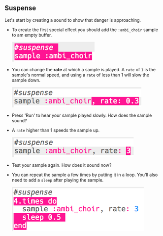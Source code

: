 ## Suspense

Let's start by creating a sound to show that danger is approaching.

+ To create the first special effect you should add the `:ambi_choir` sample to am empty buffer.
    
    ![skærmbillede](images/effects-suspense-sample.png)

+ You can change the **rate** at which a sample is played. A `rate` of `1` is the sample's normal speed, and using a `rate` of less than 1 will slow the sample down.
    
    ![skærmbillede](images/effects-suspense-rate-low.png)

+ Press 'Run' to hear your sample played slowly. How does the sample sound?

+ A `rate` higher than 1 speeds the sample up.
    
    ![skærmbillede](images/effects-suspense-rate-high.png)

+ Test your sample again. How does it sound now?

+ You can repeat the sample a few times by putting it in a loop. You'll also need to add a `sleep` after playing the sample.
    
    ![skærmbillede](images/effects-suspense-repeat.png)